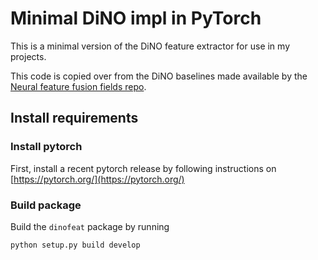# Minimal DiNO impl in PyTorch

This is a minimal version of the DiNO feature extractor for use in my projects.

This code is copied over from the DiNO baselines made available by the [Neural feature fusion fields repo](https://github.com/dichotomies/N3F/blob/master/feature_extractor/extract.py).

## Install requirements

### Install pytorch

First, install a recent pytorch release by following instructions on [https://pytorch.org/](https://pytorch.org/)


### Build package

Build the `dinofeat` package by running

```bash
python setup.py build develop
```

